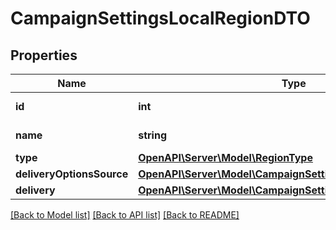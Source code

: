 # CampaignSettingsLocalRegionDTO

## Properties
Name | Type | Description | Notes
------------ | ------------- | ------------- | -------------
**id** | **int** | Идентификатор региона. | [optional] 
**name** | **string** | Название региона. | [optional] 
**type** | [**OpenAPI\Server\Model\RegionType**](RegionType.md) |  | [optional] 
**deliveryOptionsSource** | [**OpenAPI\Server\Model\CampaignSettingsScheduleSourceType**](CampaignSettingsScheduleSourceType.md) |  | [optional] 
**delivery** | [**OpenAPI\Server\Model\CampaignSettingsDeliveryDTO**](CampaignSettingsDeliveryDTO.md) |  | [optional] 

[[Back to Model list]](../README.md#documentation-for-models) [[Back to API list]](../README.md#documentation-for-api-endpoints) [[Back to README]](../README.md)


